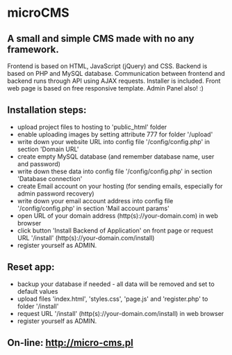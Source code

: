# microCMS
## A small and simple CMS made with no any framework.
Frontend is based on HTML, JavaScript (jQuery) and CSS. Backend is based on PHP and MySQL database. Communication between frontend and backend runs through API using AJAX requests. Installer is included. Front web page is based on free responsive template. Admin Panel also! :)
## Installation steps:
- upload project files to hosting to 'public_html' folder
- enable uploading images by setting attribute 777 for folder '/upload'
- write down your website URL into config file '/config/config.php' in section 'Domain URL'
- create empty MySQL database (and remember database name, user and password)
- write down these data into config file '/config/config.php' in section 'Database connection'
- create Email account on your hosting (for sending emails, especially for admin password recovery)
- write down your email account address into config file '/config/config.php' in section 'Mail account params'
- open URL of your domain address (http(s)://your-domain.com) in web browser
- click button 'Install Backend of Application' on front page or request URL '/install' (http(s)://your-domain.com/install)
- register yourself as ADMIN.
## Reset app:
- backup your database if needed - all data will be removed and set to default values
- upload files 'index.html', 'styles.css', 'page.js' and 'register.php' to folder '/install'
- request URL '/install' (http(s)://your-domain.com/install) in web browser
- register yourself as ADMIN.
## On-line: http://micro-cms.pl

